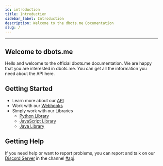 ```yaml
---
id: introduction
title: Introduction
sidebar_label: Introduction
description: Welcome to the dbots.me Documentation
slug: /
---
```


---

## Welcome to dbots.me
Hello and welcome to the official dbots.me documentation.
We are happy that you are interested in dbots.me.
You can get all the information you need about the API here.

## Getting Started
- Learn more about our [API](/api/getting-started)
- Work with our [Webhooks](/webhooks)
- Simply work with our Libraries
    - [Python Library](/libraries/python)
    - [JavaScript Library](/libraries/javascript)
    - [Java Library](/libraries/java)
    
## Getting Help
If you need help or want to report problems, you can report and talk on our [Discord Server](https://go.dbots.me/discord) in the channel [#api](https://discord.com/channels/826856033074020403/843851013411569674/).